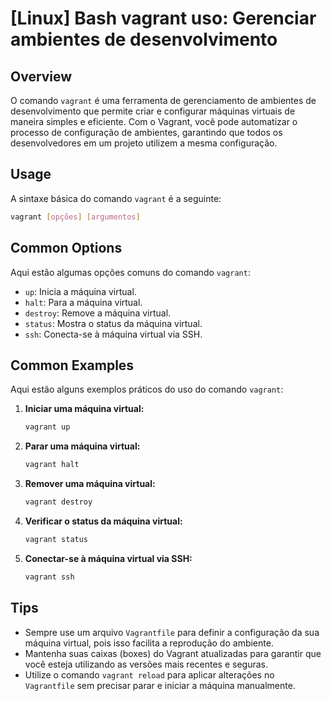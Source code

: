 # [Linux] Bash vagrant uso: Gerenciar ambientes de desenvolvimento

## Overview
O comando `vagrant` é uma ferramenta de gerenciamento de ambientes de desenvolvimento que permite criar e configurar máquinas virtuais de maneira simples e eficiente. Com o Vagrant, você pode automatizar o processo de configuração de ambientes, garantindo que todos os desenvolvedores em um projeto utilizem a mesma configuração.

## Usage
A sintaxe básica do comando `vagrant` é a seguinte:

```bash
vagrant [opções] [argumentos]
```

## Common Options
Aqui estão algumas opções comuns do comando `vagrant`:

- `up`: Inicia a máquina virtual.
- `halt`: Para a máquina virtual.
- `destroy`: Remove a máquina virtual.
- `status`: Mostra o status da máquina virtual.
- `ssh`: Conecta-se à máquina virtual via SSH.

## Common Examples
Aqui estão alguns exemplos práticos do uso do comando `vagrant`:

1. **Iniciar uma máquina virtual:**
   ```bash
   vagrant up
   ```

2. **Parar uma máquina virtual:**
   ```bash
   vagrant halt
   ```

3. **Remover uma máquina virtual:**
   ```bash
   vagrant destroy
   ```

4. **Verificar o status da máquina virtual:**
   ```bash
   vagrant status
   ```

5. **Conectar-se à máquina virtual via SSH:**
   ```bash
   vagrant ssh
   ```

## Tips
- Sempre use um arquivo `Vagrantfile` para definir a configuração da sua máquina virtual, pois isso facilita a reprodução do ambiente.
- Mantenha suas caixas (boxes) do Vagrant atualizadas para garantir que você esteja utilizando as versões mais recentes e seguras.
- Utilize o comando `vagrant reload` para aplicar alterações no `Vagrantfile` sem precisar parar e iniciar a máquina manualmente.